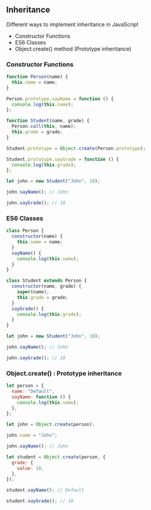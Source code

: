 ## Inheritance

Different ways to implement inheritance in JavaScript

- Constructor Functions
- ES6 Classes
- Object.create() method (Prototype inheritance)

### Constructor Functions

```javascript
function Person(name) {
  this.name = name;
}

Person.prototype.sayName = function () {
  console.log(this.name);
};

function Student(name, grade) {
  Person.call(this, name);
  this.grade = grade;
}

Student.prototype = Object.create(Person.prototype);

Student.prototype.sayGrade = function () {
  console.log(this.grade);
};

let john = new Student("John", 10);

john.sayName(); // John

john.sayGrade(); // 10
```

### ES6 Classes

```javascript
class Person {
  constructor(name) {
    this.name = name;
  }
  sayName() {
    console.log(this.name);
  }
}

class Student extends Person {
  constructor(name, grade) {
    super(name);
    this.grade = grade;
  }
  sayGrade() {
    console.log(this.grade);
  }
}

let john = new Student("John", 10);

john.sayName(); // John

john.sayGrade(); // 10
```

### Object.create() : Prototype inheritance

```javascript
let person = {
  name: "Default",
  sayName: function () {
    console.log(this.name);
  },
};

let john = Object.create(person);

john.name = "John";

john.sayName(); // John

let student = Object.create(person, {
  grade: {
    value: 10,
  },
});

student.sayName(); // Default

student.sayGrade(); // 10
```
